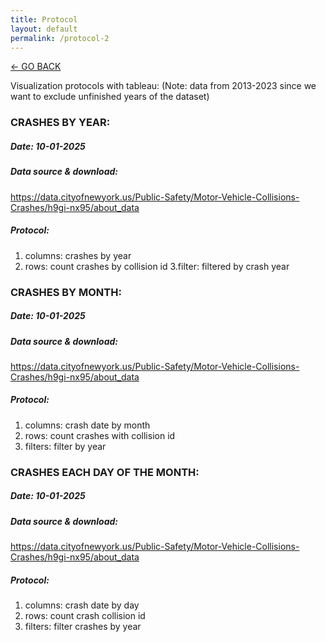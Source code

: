 ```yaml
---
title: Protocol
layout: default
permalink: /protocol-2
---
```


[<- GO BACK](https://ambiddisco.github.io/dataviz-project/#data-visualizations)

Visualization protocols with tableau:
(Note: data from 2013-2023 since we want to exclude unfinished years of the dataset)


### CRASHES BY YEAR:
##### Date: 10-01-2025
##### Data source & download: 
https://data.cityofnewyork.us/Public-Safety/Motor-Vehicle-Collisions-Crashes/h9gi-nx95/about_data
##### Protocol:
1. columns: crashes by year
2. rows: count crashes by collision id
3.filter: filtered by crash year

### CRASHES BY MONTH:
##### Date: 10-01-2025
##### Data source & download: 
https://data.cityofnewyork.us/Public-Safety/Motor-Vehicle-Collisions-Crashes/h9gi-nx95/about_data
##### Protocol:
1. columns: crash date by month
2. rows: count crashes with collision id
3. filters: filter by year

### CRASHES EACH DAY OF THE MONTH:	
##### Date: 10-01-2025
##### Data source & download: 
https://data.cityofnewyork.us/Public-Safety/Motor-Vehicle-Collisions-Crashes/h9gi-nx95/about_data
##### Protocol:
1. columns: crash date by day
2. rows: count crash collision id
3. filters: filter crashes by year
